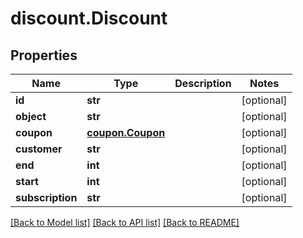 # discount.Discount

## Properties
Name | Type | Description | Notes
------------ | ------------- | ------------- | -------------
**id** | **str** |  | [optional] 
**object** | **str** |  | [optional] 
**coupon** | [**coupon.Coupon**](Coupon.md) |  | [optional] 
**customer** | **str** |  | [optional] 
**end** | **int** |  | [optional] 
**start** | **int** |  | [optional] 
**subscription** | **str** |  | [optional] 

[[Back to Model list]](../README.md#documentation-for-models) [[Back to API list]](../README.md#documentation-for-api-endpoints) [[Back to README]](../README.md)


